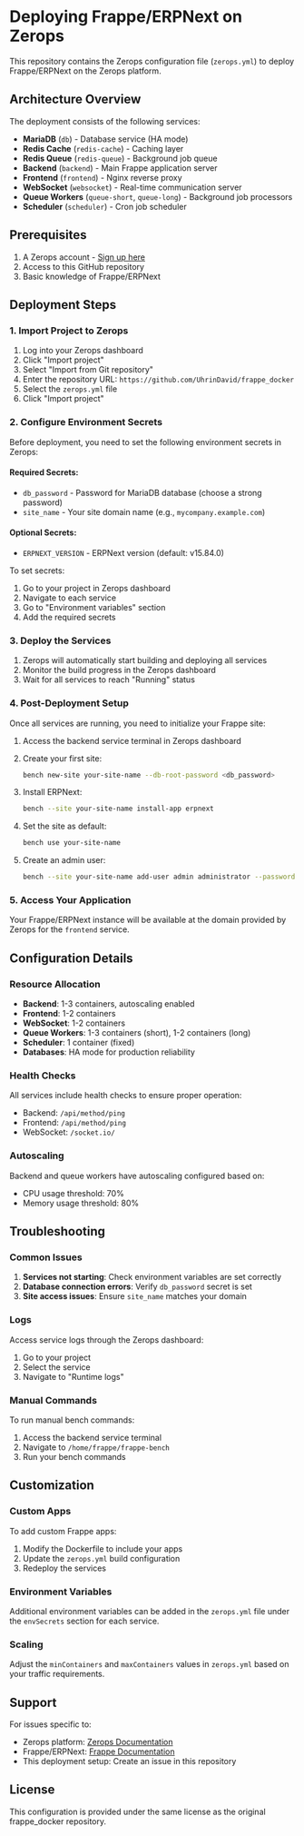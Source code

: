 # Deploying Frappe/ERPNext on Zerops

This repository contains the Zerops configuration file (`zerops.yml`) to deploy Frappe/ERPNext on the Zerops platform.

## Architecture Overview

The deployment consists of the following services:

- **MariaDB** (`db`) - Database service (HA mode)
- **Redis Cache** (`redis-cache`) - Caching layer  
- **Redis Queue** (`redis-queue`) - Background job queue
- **Backend** (`backend`) - Main Frappe application server
- **Frontend** (`frontend`) - Nginx reverse proxy
- **WebSocket** (`websocket`) - Real-time communication server
- **Queue Workers** (`queue-short`, `queue-long`) - Background job processors
- **Scheduler** (`scheduler`) - Cron job scheduler

## Prerequisites

1. A Zerops account - [Sign up here](https://zerops.io)
2. Access to this GitHub repository
3. Basic knowledge of Frappe/ERPNext

## Deployment Steps

### 1. Import Project to Zerops

1. Log into your Zerops dashboard
2. Click "Import project" 
3. Select "Import from Git repository"
4. Enter the repository URL: `https://github.com/UhrinDavid/frappe_docker`
5. Select the `zerops.yml` file
6. Click "Import project"

### 2. Configure Environment Secrets

Before deployment, you need to set the following environment secrets in Zerops:

#### Required Secrets:
- `db_password` - Password for MariaDB database (choose a strong password)
- `site_name` - Your site domain name (e.g., `mycompany.example.com`)

#### Optional Secrets:
- `ERPNEXT_VERSION` - ERPNext version (default: v15.84.0)

To set secrets:
1. Go to your project in Zerops dashboard
2. Navigate to each service  
3. Go to "Environment variables" section
4. Add the required secrets

### 3. Deploy the Services

1. Zerops will automatically start building and deploying all services
2. Monitor the build progress in the Zerops dashboard
3. Wait for all services to reach "Running" status

### 4. Post-Deployment Setup

Once all services are running, you need to initialize your Frappe site:

1. Access the backend service terminal in Zerops dashboard
2. Create your first site:
   ```bash
   bench new-site your-site-name --db-root-password <db_password>
   ```

3. Install ERPNext:
   ```bash
   bench --site your-site-name install-app erpnext
   ```

4. Set the site as default:
   ```bash
   bench use your-site-name
   ```

5. Create an admin user:
   ```bash
   bench --site your-site-name add-user admin administrator --password <admin-password>
   ```

### 5. Access Your Application

Your Frappe/ERPNext instance will be available at the domain provided by Zerops for the `frontend` service.

## Configuration Details

### Resource Allocation

- **Backend**: 1-3 containers, autoscaling enabled
- **Frontend**: 1-2 containers  
- **WebSocket**: 1-2 containers
- **Queue Workers**: 1-3 containers (short), 1-2 containers (long)
- **Scheduler**: 1 container (fixed)
- **Databases**: HA mode for production reliability

### Health Checks

All services include health checks to ensure proper operation:
- Backend: `/api/method/ping`
- Frontend: `/api/method/ping` 
- WebSocket: `/socket.io/`

### Autoscaling

Backend and queue workers have autoscaling configured based on:
- CPU usage threshold: 70%
- Memory usage threshold: 80%

## Troubleshooting

### Common Issues

1. **Services not starting**: Check environment variables are set correctly
2. **Database connection errors**: Verify `db_password` secret is set
3. **Site access issues**: Ensure `site_name` matches your domain

### Logs

Access service logs through the Zerops dashboard:
1. Go to your project
2. Select the service
3. Navigate to "Runtime logs"

### Manual Commands

To run manual bench commands:
1. Access the backend service terminal
2. Navigate to `/home/frappe/frappe-bench`
3. Run your bench commands

## Customization

### Custom Apps

To add custom Frappe apps:
1. Modify the Dockerfile to include your apps
2. Update the `zerops.yml` build configuration
3. Redeploy the services

### Environment Variables

Additional environment variables can be added in the `zerops.yml` file under the `envSecrets` section for each service.

### Scaling

Adjust the `minContainers` and `maxContainers` values in `zerops.yml` based on your traffic requirements.

## Support

For issues specific to:
- Zerops platform: [Zerops Documentation](https://docs.zerops.io)
- Frappe/ERPNext: [Frappe Documentation](https://docs.frappe.io)
- This deployment setup: Create an issue in this repository

## License

This configuration is provided under the same license as the original frappe_docker repository.